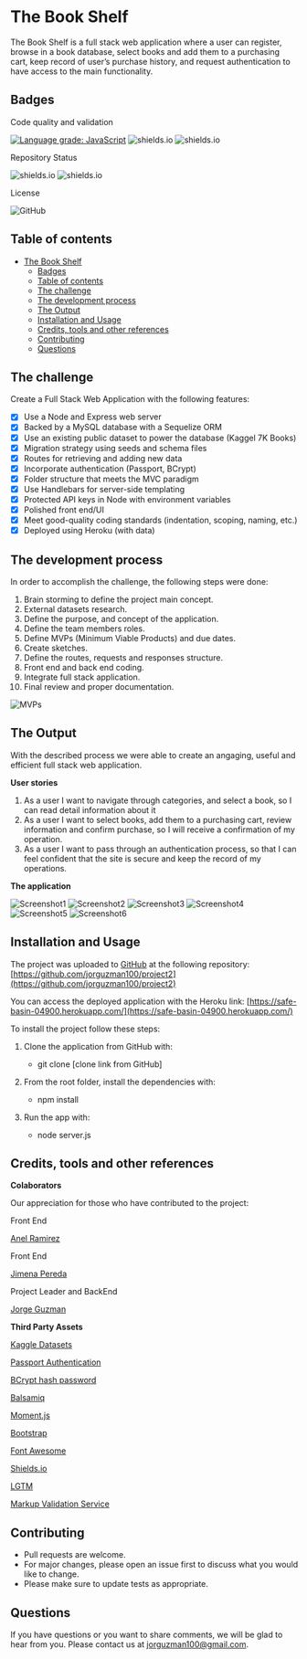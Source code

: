 # The Book Shelf

The Book Shelf is a full stack web application where a user can register, browse in a book database, select books and add them to a purchasing cart, keep record of user’s purchase history, and request authentication to have access to the main functionality.

## Badges

Code quality and validation

[![Language grade: JavaScript](https://img.shields.io/lgtm/grade/javascript/g/jorguzman100/project2.svg?logo=lgtm&logoWidth=18)](https://lgtm.com/projects/g/jorguzman100/project2/context:javascript)
![shields.io](https://img.shields.io/github/languages/top/jorguzman100/project2)
![shields.io](https://img.shields.io/w3c-validation/html?targetUrl=https%3A%2F%2Fjorguzman100.github.io%2Fproject2%2F)

Repository Status

![shields.io](https://img.shields.io/badge/Repo%20Status-Finished-brightgreen)
![shields.io](https://img.shields.io/bitbucket/issues/jorguzman100/project2)

License

![GitHub](https://img.shields.io/github/license/jorguzman100/project2)

## Table of contents

- [The Book Shelf](#the-book-shelf)
  - [Badges](#badges)
  - [Table of contents](#table-of-contents)
  - [The challenge](#the-challenge)
  - [The development process](#the-development-process)
  - [The Output](#the-output)
  - [Installation and Usage](#installation-and-usage)
  - [Credits, tools and other references](#credits-tools-and-other-references)
  - [Contributing](#contributing)
  - [Questions](#questions)

## The challenge

Create a Full Stack Web Application with the following features:

- [x] Use a Node and Express web server
- [x] Backed by a MySQL database with a Sequelize ORM
- [x] Use an existing public dataset to power the database (Kaggel 7K Books)
- [x] Migration strategy using seeds and schema files
- [x] Routes for retrieving and adding new data
- [x] Incorporate authentication (Passport, BCrypt)
- [x] Folder structure that meets the MVC paradigm
- [x] Use Handlebars for server-side templating
- [x] Protected API keys in Node with environment variables
- [x] Polished front end/UI
- [x] Meet good-quality coding standards (indentation, scoping, naming, etc.)
- [x] Deployed using Heroku (with data)

## The development process

In order to accomplish the challenge, the following steps were done:

1. Brain storming to define the project main concept.
2. External datasets research.
3. Define the purpose, and concept of the application.
4. Define the team members roles.
5. Define MVPs (Minimum Viable Products) and due dates.
6. Create sketches.
7. Define the routes, requests and responses structure.
8. Front end and back end coding.
9. Integrate full stack application.
10. Final review and proper documentation.

![MVPs](./assets/images/MVPs.png)

## The Output

With the described process we were able to create an angaging, useful and efficient full stack web application.

**User stories**

1. As a user I want to navigate through categories, and select a book, so I can read detail information about it
2. As a user I want to select books, add them to a purchasing cart, review information and confirm purchase, so I will receive a confirmation of my operation.
3. As a user I want to pass through an authentication process, so that I can feel confident that the site is secure and keep the record of my operations.

**The application**

![Screenshot1](./assets/images/screenshot1.png)
![Screenshot2](./assets/images/screenshot2.png)
![Screenshot3](./assets/images/screenshot3.png)
![Screenshot4](./assets/images/screenshot4.png)
![Screenshot5](./assets/images/screenshot5.png)
![Screenshot6](./assets/images/screenshot6.png)

## Installation and Usage

The project was uploaded to [GitHub](https://github.com/) at the following repository:
[https://github.com/jorguzman100/project2](https://github.com/jorguzman100/project2)

You can access the deployed application with the Heroku link:
[https://safe-basin-04900.herokuapp.com/](https://safe-basin-04900.herokuapp.com/)

To install the project follow these steps:

1. Clone the application from GitHub with:

   - git clone [clone link from GitHub]

2. From the root folder, install the dependencies with:

   - npm install

3. Run the app with:
   - node server.js

## Credits, tools and other references

**Colaborators**

Our appreciation for those who have contributed to the project:

Front End

[Anel Ramirez](https://github.com/AnelRaSant)

Front End

[Jimena Pereda](https://github.com/JimenaPereda)

Project Leader and BackEnd

[Jorge Guzman](https://github.com/jorguzman100)

**Third Party Assets**

[Kaggle Datasets](https://www.kaggle.com/)

[Passport Authentication](https://www.npmjs.com/package/passport)

[BCrypt hash password](https://www.npmjs.com/package/bcrypt)

[Balsamiq](https://balsamiq.com/)

[Moment.js](https://momentjs.com/)

[Bootstrap](https://getbootstrap.com/)

[Font Awesome](https://fontawesome.com/)

[Shields.io](https://shields.io/)

[LGTM](https://lgtm.com/)

[Markup Validation Service](https://validator.w3.org/)

## Contributing

- Pull requests are welcome.
- For major changes, please open an issue first to discuss what you would like to change.
- Please make sure to update tests as appropriate.

## Questions

If you have questions or you want to share comments, we will be glad to hear from you. Please contact us at jorguzman100@gmail.com.
